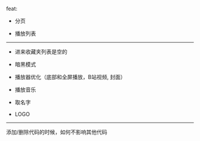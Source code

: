 feat:


- 分页

- 播放列表

---

- 进来收藏夹列表是空的

- 暗黑模式

- 播放器优化（底部和全屏播放，B站视频, 封面）

- 播放音乐

- 取名字

- LOGO

---

添加/删除代码的时候，如何不影响其他代码